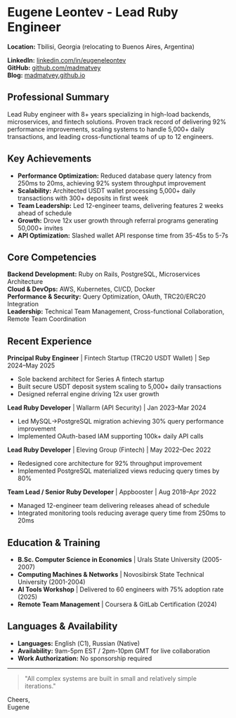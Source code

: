 # Eugene Leontev - Lead Ruby Engineer

**Location:** Tbilisi, Georgia (relocating to Buenos Aires, Argentina)

**LinkedIn:** [linkedin.com/in/eugeneleontev](https://www.linkedin.com/in/eugeneleontev/)  
**GitHub:** [github.com/madmatvey](https://github.com/madmatvey)  
**Blog:** [madmatvey.github.io](https://madmatvey.github.io/)  

## Professional Summary

Lead Ruby engineer with 8+ years specializing in high-load backends, microservices, and fintech solutions. Proven track record of delivering 92% performance improvements, scaling systems to handle 5,000+ daily transactions, and leading cross-functional teams of up to 12 engineers.

## Key Achievements

- **Performance Optimization:** Reduced database query latency from 250ms to 20ms, achieving 92% system throughput improvement
- **Scalability:** Architected USDT wallet processing 5,000+ daily transactions with 300+ deposits in first week
- **Team Leadership:** Led 12-engineer teams, delivering features 2 weeks ahead of schedule
- **Growth:** Drove 12x user growth through referral programs generating 50,000+ invites
- **API Optimization:** Slashed wallet API response time from 35-45s to 5-7s

## Core Competencies

**Backend Development:** Ruby on Rails, PostgreSQL, Microservices Architecture  
**Cloud & DevOps:** AWS, Kubernetes, CI/CD, Docker  
**Performance & Security:** Query Optimization, OAuth, TRC20/ERC20 Integration  
**Leadership:** Technical Team Management, Cross-functional Collaboration, Remote Team Coordination  

## Recent Experience

**Principal Ruby Engineer** | Fintech Startup (TRC20 USDT Wallet) | Sep 2024–May 2025
- Sole backend architect for Series A fintech startup
- Built secure USDT deposit system scaling to 5,000+ daily transactions
- Designed referral engine driving 12x user growth

**Lead Ruby Developer** | Wallarm (API Security) | Jan 2023–Mar 2024
- Led MySQL→PostgreSQL migration achieving 30% query performance improvement
- Implemented OAuth-based IAM supporting 100k+ daily API calls

**Lead Ruby Developer** | Eleving Group (Fintech) | May 2022–Dec 2022
- Redesigned core architecture for 92% throughput improvement
- Implemented PostgreSQL materialized views reducing query times by 80%

**Team Lead / Senior Ruby Developer** | Appbooster | Aug 2018–Apr 2022
- Managed 12-engineer team delivering releases ahead of schedule
- Integrated monitoring tools reducing average query time from 250ms to 20ms

## Education & Training

- **B.Sc. Computer Science in Economics** | Urals State University (2005-2007)
- **Computing Machines & Networks** | Novosibirsk State Technical University (2001-2004)
- **AI Tools Workshop** | Delivered to 60 engineers with 75% adoption rate (2025)
- **Remote Team Management** | Coursera & GitLab Certification (2024)

## Languages & Availability

- **Languages:** English (С1), Russian (Native)
- **Availability:** 9am-5pm EST / 2pm-10pm GMT for live collaboration
- **Work Authorization:** No sponsorship required 
---

> "All complex systems are built in small and relatively simple iterations."

Cheers,  
Eugene
